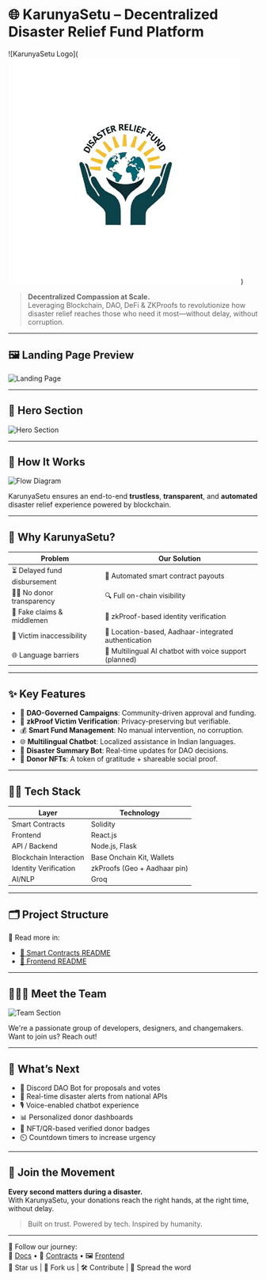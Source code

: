 # 🌐 KarunyaSetu – Decentralized Disaster Relief Fund Platform

![KarunyaSetu Logo](![alt text](image.png))

> **Decentralized Compassion at Scale.**  
> Leveraging Blockchain, DAO, DeFi & ZKProofs to revolutionize how disaster relief reaches those who need it most—without delay, without corruption.

---

## 🖼️ Landing Page Preview

![Landing Page](images/landing-page.png)

---

## 🚀 Hero Section

![Hero Section](images/hero-section.png)

---

## 🔁 How It Works

![Flow Diagram](images/flow-diagram.png)

KarunyaSetu ensures an end-to-end **trustless**, **transparent**, and **automated** disaster relief experience powered by blockchain.

---

## 🎯 Why KarunyaSetu?

| Problem | Our Solution |
|--------|---------------|
| ⏳ Delayed fund disbursement | 💸 Automated smart contract payouts |
| 🤷‍♂️ No donor transparency | 🔍 Full on-chain visibility |
| 🧾 Fake claims & middlemen | 🔐 zkProof-based identity verification |
| 🧍 Victim inaccessibility | 📍 Location-based, Aadhaar-integrated authentication |
| 🌐 Language barriers | 🧠 Multilingual AI chatbot with voice support (planned) |

---

## ✨ Key Features

- 🧠 **DAO-Governed Campaigns**: Community-driven approval and funding.
- 🔐 **zkProof Victim Verification**: Privacy-preserving but verifiable.
- 💰 **Smart Fund Management**: No manual intervention, no corruption.
- 🌐 **Multilingual Chatbot**: Localized assistance in Indian languages.
- 🧠 **Disaster Summary Bot**: Real-time updates for DAO decisions.
- 🎁 **Donor NFTs**: A token of gratitude + shareable social proof.

---

## 🧑‍💻 Tech Stack

| Layer         | Technology           |
|---------------|----------------------|
| Smart Contracts | Solidity            |
| Frontend       | React.js            |
| API / Backend  | Node.js, Flask       |
| Blockchain Interaction | Base Onchain Kit, Wallets |
| Identity Verification | zkProofs (Geo + Aadhaar pin) |
| AI/NLP         | Groq                |

---

## 🗂 Project Structure


📄 Read more in:
- [📜 Smart Contracts README](./contracts/README.md)
- [🎨 Frontend README](./frontend/README.md)

---

## 🧑‍🤝‍🧑 Meet the Team

![Team Section](images/team.png)

We're a passionate group of developers, designers, and changemakers.  
Want to join us? Reach out!

---

## 🔮 What’s Next

- 🤖 Discord DAO Bot for proposals and votes
- 📢 Real-time disaster alerts from national APIs
- 🎙️ Voice-enabled chatbot experience
- 📊 Personalized donor dashboards
- 🪪 NFT/QR-based verified donor badges
- ⏲️ Countdown timers to increase urgency

---

## 🫱 Join the Movement

**Every second matters during a disaster.**  
With KarunyaSetu, your donations reach the right hands, at the right time, without delay.

> Built on trust. Powered by tech. Inspired by humanity.

---

🧭 Follow our journey:  
📘 [Docs](./docs/) • 🧪 [Contracts](./contracts/) • 🖼 [Frontend](./frontend/)  
🌟 Star us | 🍴 Fork us | 🛠 Contribute | 📣 Spread the word
